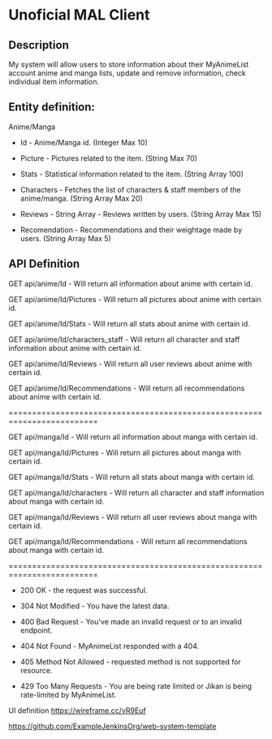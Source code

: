 
# Unoficial MAL Client

## Description

My system will allow users to store information about their MyAnimeList account anime and manga lists, update and remove information, check individual item information.

## Entity definition:

Anime/Manga

- Id - Anime/Manga id. (Integer Max 10)

- Picture - Pictures related to the item. (String Max 70)

- Stats - Statistical information related to the item. (String Array 100)

- Characters - Fetches the list of characters & staff members of the anime/manga. (String Array Max 20)

- Reviews - String Array - Reviews written by users. (String Array Max 15)

- Recomendation - Recommendations and their weightage made by users. (String Array Max 5)

## API Definition

GET api/anime/Id - Will return all information about anime with certain id.

GET api/anime/Id/Pictures - Will return all pictures about anime with certain id.

GET api/anime/Id/Stats - Will return all stats about anime with certain id.

GET api/anime/Id/characters_staff - Will return all character and staff information about anime with certain id.

GET api/anime/Id/Reviews - Will return all user reviews about anime with certain id.

GET api/anime/Id/Recommendations - Will return all recommendations about anime with certain id.

=========================================================================

GET api/manga/Id - Will return all information about manga with certain id.

GET api/manga/Id/Pictures - Will return all pictures about manga with certain id.

GET api/manga/Id/Stats - Will return all stats about manga with certain id.

GET api/manga/Id/characters - Will return all character and staff information about manga with certain id.

GET api/manga/Id/Reviews - Will return all user reviews about manga with certain id.

GET api/manga/Id/Recommendations - Will return all recommendations about manga with certain id.

=========================================================================

- 200 OK - the request was successful.

- 304 Not Modified - You have the latest data.

- 400 Bad Request - You've made an invalid request or to an invalid endpoint.

- 404 Not Found - MyAnimeList responded with a 404.

- 405 Method Not Allowed - requested method is not supported for resource.

- 429 Too Many Requests - You are being rate limited or Jikan is being rate-limited by MyAnimeList.


UI definition
https://wireframe.cc/vR9Euf


https://github.com/ExampleJenkinsOrg/web-system-template
